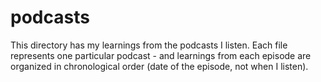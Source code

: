 # podcasts

This directory has my learnings from the podcasts I listen. Each file represents one particular podcast - and learnings from each episode are organized in chronological order (date of the episode, not when I listen).
